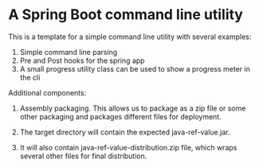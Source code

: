 # A Spring Boot command line utility

This is a template for a simple command line utility with several examples:

1. Simple command line parsing
1. Pre and Post hooks for the spring app
1. A small progress utility class can be used to show a progress meter in the cli

Additional components:

1. Assembly packaging. This allows us to package as a zip file or some other packaging and packages different files for deployment.


1. The target directory will contain the expected java-ref-value.jar.
1. It will also contain java-ref-value-distribution.zip file, which wraps several other files for final distribution.

